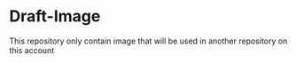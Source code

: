 # Draft-Image
This repository only contain image that will be used in another repository on this account
